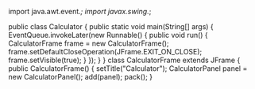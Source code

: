 import java.awt.event.*;
import javax.swing.*;
 
public class Calculator
{
	public static void main(String[] args) {
		EventQueue.invokeLater(new Runnable()
		{
			public void run() {
				CalculatorFrame frame = new CalculatorFrame();
				frame.setDefaultCloseOperation(JFrame.EXIT_ON_CLOSE);
				frame.setVisible(true);
			}
		});
	}
}
class CalculatorFrame extends JFrame {
	public CalculatorFrame() {
		setTitle("Calculator");
		CalculatorPanel panel = new CalculatorPanel();
		add(panel);
		pack();
	}
